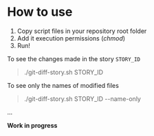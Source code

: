 # How to use

1. Copy script files in your repository root folder
2. Add it execution permissions (*chmod*)
3. Run!


To see the changes made in the story `STORY_ID` 
> ./git-diff-story.sh STORY_ID


To see only the names of modified files
> ./git-diff-story.sh STORY_ID --name-only


...

**Work in progress**